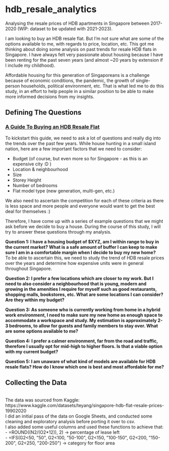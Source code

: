 # hdb_resale_analytics
Analysing the resale prices of HDB apartments in Singapore between 2017-2020 (WIP: dataset to be updated with 2021-2023).

I am looking to buy an HDB resale flat. But I’m not sure what are some of the options available to me, with regards to price, location, etc. This got me thinking about doing some analysis on past trends for resale HDB flats in Singapore. I have always felt very passionate about housing because I have been renting for the past seven years (and almost ~20 years by extension if I include my childhood). 

Affordable housing for this generation of Singaporeans is a challenge because of economic conditions, the pandemic, the growth of single-person households, political environment, etc. That is what led me to do this study, in an effort to help people in a similar position to be able to make more informed decisions from my insights.


<h2> Defining The Questions </h2>

<h3> <u> A Guide To Buying an HDB Resale Flat </u> </h3>
To kickstart this guide, we need to ask a lot of questions and really dig into the trends over the past few years. While house hunting in a small island nation, here are a few important factors that we need to consider: <br>

-  Budget (of course, but even more so for Singapore - as this is an expensive city :D )
-  Location & neighbourhood
-  Size
-  Storey Height
-  Number of bedrooms
-  Flat model type (new generation, multi-gen, etc.) <br>

We also need to ascertain the competition for each of these criteria as there is less space and more people and everyone would want to get the best deal for themselves :) <br>

Therefore, I have come up with a series of example questions that we might ask before we decide to buy a house. During the course of this study, I will try to answer these questions through my analysis.

<b> Question 1: I have a housing budget of $XYZ, am I within range to buy in the current market? What is a safe amount of buffer I can keep to make sure I am in a comfortable margin when I decide to buy my new home?</b> <br>
To be able to ascertain this, we need to study the trend of HDB resale prices over the years and determine how expensive units were in general throughout Singapore.  

<b> Question 2: I prefer a few locations which are closer to my work. But I need to also consider a neighbourhood that is young, modern and growing in the amenities I require for myself such as good restaurants, shopping malls, bookstores, etc. What are some locations I can consider? Are they within my budget? </b> <br>

<b> Question 3: As someone who is currently working from home in a hybrid work environment, I need to make sure my new home as enough space to accommodate a workspace and study. My estimation is approximately 2-3 bedrooms, to allow for guests and family members to stay over. What are some options available to me? </b> <br>

<b> Question 4: I prefer a calmer environment, far from the road and traffic, therefore I usually opt for mid-high to higher floors. Is that a viable option with my current budget? </b>

<b> Question 5: I am unaware of what kind of models are available for HDB resale flats? How do I know which one is best and most affordable for me? </b>


<h2> Collecting the Data </h2><br>
The data was sourced from Kaggle: https://www.kaggle.com/datasets/teyang/singapore-hdb-flat-resale-prices-19902020 <br>
I did an initial pass of the data on Google Sheets, and conducted some cleaning and exploratory analysis before porting it over to csv.<br>
I also added some useful columns and used these functions to achieve that: <br>
- =ROUND((N2/(O2*12)), 2) → percentage of lease left <br>
- =IFS(G2<50, "50", G2<100, "50-100", G2<150, "100-150", G2<200, "150-200", G2<250, "200-250") → category for floor area



